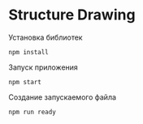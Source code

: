 # Structure Drawing

Установка библиотек

```
npm install
```

Запуск приложения

```
npm start
```

Создание запускаемого файла

```
npm run ready
```


